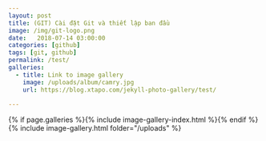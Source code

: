 ```yaml
---
layout: post
title: (GIT) Cài đặt Git và thiết lập ban đầu
image: /img/git-logo.png
date:   2018-07-14 03:00:00
categories: [github]
tags: [git, github]
permalink: /test/
galleries:
  - title: Link to image gallery
    image: /uploads/album/camry.jpg
    url: https://blog.xtapo.com/jekyll-photo-gallery/test/
   
---
```


{% if page.galleries %}{% include image-gallery-index.html %}{% endif %}
{% include image-gallery.html folder="/uploads" %}